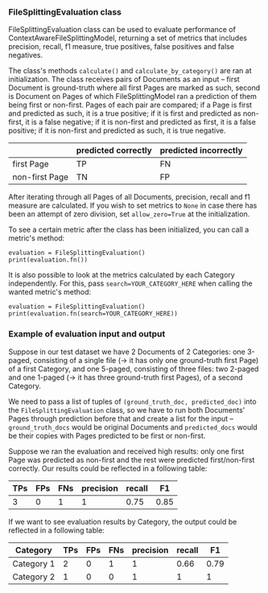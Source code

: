 ### FileSplittingEvaluation class

FileSplittingEvaluation class can be used to evaluate performance of ContextAwareFileSplittingModel, returning a set of metrics that includes precision, recall, f1 measure, true positives, false positives and false negatives. 

The class's methods `calculate()` and `calculate_by_category()` are ran at initialization. The class receives pairs of Documents as an input – first Document is ground-truth where all first Pages are marked as such, second is Document on Pages of which FileSplittingModel ran a prediction of them being first or non-first. Pages of each pair are compared; if a Page is first and predicted as such, it is a true positive; if it is first and predicted as non-first, it is a false negative; if it is non-first and predicted as first, it is a false positive; if it is non-first and predicted as such, it is true negative. 

|  | predicted correctly | predicted incorrectly |
| ------ | ------ | ------ |
|    first Page    |    TP    | FN |
|    non-first Page    |   TN     | FP |

After iterating through all Pages of all Documents, precision, recall and f1 measure are calculated. If you wish to set metrics to `None` in case there has been an attempt of zero division, set `allow_zero=True` at the initialization.

To see a certain metric after the class has been initialized, you can call a metric's method:
```
evaluation = FileSplittingEvaluation()
print(evaluation.fn())
```

It is also possible to look at the metrics calculated by each Category independently. For this, pass `search=YOUR_CATEGORY_HERE` when calling the wanted metric's method: 
```
evaluation = FileSplittingEvaluation()
print(evaluation.fn(search=YOUR_CATEGORY_HERE))
``` 

### Example of evaluation input and output 

Suppose in our test dataset we have 2 Documents of 2 Categories: one 3-paged, consisting of a single file (-> it has only one ground-truth first Page) of a first Category, and one 5-paged, consisting of three files: two 2-paged and one 1-paged (-> it has three ground-truth first Pages), of a second Category.

We need to pass a list of tuples of `(ground_truth_doc, predicted_doc)` into the `FileSplittingEvaluation` class, so we have to run both Documents' Pages through prediction before that and create a list for the input – `ground_truth_docs` would be original Documents and `predicted_docs` would be their copies with Pages predicted to be first or non-first.

Suppose we ran the evaluation and received high results: only one first Page was predicted as non-first and the rest were predicted first/non-first correctly. Our results could be reflected in a following table:

| TPs | FPs | FNs | precision | recall | F1    |
| ---- | ---- | ----- | ---- | ---- |-------|
| 3 | 0 | 1 | 1 | 0.75 | 0.85  |

If we want to see evaluation results by Category, the output could be reflected in a following table:

| Category | TPs | FPs | FNs | precision | recall | F1    |
| ---- | ---- | ---- | ---- | ---- | ---- |-------|
| Category 1 | 2 | 0 | 1 | 1 | 0.66 | 0.79  |
| Category 2 | 1 | 0 | 0 | 1 | 1 | 1     |